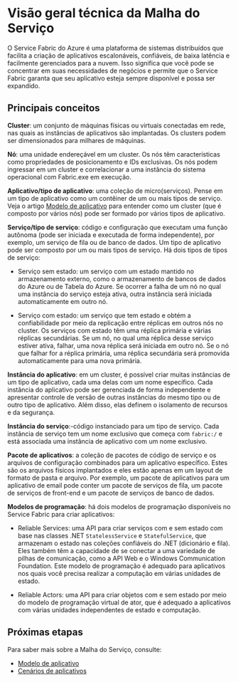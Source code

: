 <properties
   pageTitle="Visão geral técnica do Service Fabric | Microsoft Azure"
   description="Uma visão geral técnica da Malha do Serviço. Aborda os conceitos principais e a arquitetura."
   services="service-fabric"
   documentationCenter=".net"
   authors="msfussell"
   manager="timlt"
   editor="chackdan;subramar"/>

<tags
   ms.service="service-fabric"
   ms.devlang="dotnet"
   ms.topic="article"
   ms.tgt_pltfrm="NA"
   ms.workload="NA"
   ms.date="08/25/2015"
   ms.author="mfussell"/>

# Visão geral técnica da Malha do Serviço

O Service Fabric do Azure é uma plataforma de sistemas distribuídos que facilita a criação de aplicativos escalonáveis, confiáveis, de baixa latência e facilmente gerenciados para a nuvem. Isso significa que você pode se concentrar em suas necessidades de negócios e permite que o Service Fabric garanta que seu aplicativo esteja sempre disponível e possa ser expandido.

## Principais conceitos

**Cluster**: um conjunto de máquinas físicas ou virtuais conectadas em rede, nas quais as instâncias de aplicativos são implantadas. Os clusters podem ser dimensionados para milhares de máquinas.

**Nó**: uma unidade endereçável em um cluster. Os nós têm características como propriedades de posicionamento e IDs exclusivas. Os nós podem ingressar em um cluster e correlacionar a uma instância do sistema operacional com Fabric.exe em execução.

**Aplicativo/tipo de aplicativo**: uma coleção de micro(serviços). Pense em um tipo de aplicativo como um contêiner de um ou mais tipos de serviço. Veja o artigo [Modelo de aplicativo](service-fabric-application-model.md) para entender como um cluster (que é composto por vários nós) pode ser formado por vários tipos de aplicativo.

**Serviço/tipo de serviço**: código e configuração que executam uma função autônoma (pode ser iniciada e executada de forma independente), por exemplo, um serviço de fila ou de banco de dados. Um tipo de aplicativo pode ser composto por um ou mais tipos de serviço. Há dois tipos de tipos de serviço:

- Serviço sem estado: um serviço com um estado mantido no armazenamento externo, como o armazenamento de bancos de dados do Azure ou de Tabela do Azure. Se ocorrer a falha de um nó no qual uma instância do serviço esteja ativa, outra instância será iniciada automaticamente em outro nó.

- Serviço com estado: um serviço que tem estado e obtém a confiabilidade por meio da replicação entre réplicas em outros nós no cluster. Os serviços com estado têm uma réplica primária e várias réplicas secundárias. Se um nó, no qual uma réplica desse serviço estiver ativa, falhar, uma nova réplica será iniciada em outro nó. Se o nó que falhar for a réplica primária, uma réplica secundária será promovida automaticamente para uma nova primária.

**Instância do aplicativo**: em um cluster, é possível criar muitas instâncias de um tipo de aplicativo, cada uma delas com um nome específico. Cada instância do aplicativo pode ser gerenciada de forma independente e apresentar controle de versão de outras instâncias do mesmo tipo ou de outro tipo de aplicativo. Além disso, elas definem o isolamento de recursos e da segurança.

**Instância do serviço**:-código instanciado para um tipo de serviço. Cada instância de serviço tem um nome exclusivo que começa com `fabric:/` e está associada uma instância de aplicativo com um nome exclusivo.

**Pacote de aplicativos**: a coleção de pacotes de código de serviço e os arquivos de configuração combinados para um aplicativo específico. Estes são os arquivos físicos implantados e eles estão apenas em um layout de formato de pasta e arquivo. Por exemplo, um pacote de aplicativos para um aplicativo de email pode conter um pacote de serviços de fila, um pacote de serviços de front-end e um pacote de serviços de banco de dados.

**Modelos de programação**: há dois modelos de programação disponíveis no Service Fabric para criar aplicativos:

- Reliable Services: uma API para criar serviços com e sem estado com base nas classes .NET `StatelessService` e `StatefulService`, que armazenam o estado nas coleções confiáveis do .NET (dicionário e fila). Eles também têm a capacidade de se conectar a uma variedade de pilhas de comunicação, como a API Web e o Windows Communication Foundation. Este modelo de programação é adequado para aplicativos nos quais você precisa realizar a computação em várias unidades de estado.

- Reliable Actors: uma API para criar objetos com e sem estado por meio do modelo de programação virtual de ator, que é adequado a aplicativos com várias unidades independentes de estado e computação.

<!--Every topic should have next steps and links to the next logical set of content to keep the customer engaged-->
## Próximas etapas
Para saber mais sobre a Malha do Serviço, consulte:

- [Modelo de aplicativo](service-fabric-application-model.md)
- [Cenários de aplicativos](service-fabric-application-scenarios.md)

<!---HONumber=AcomDC_0128_2016-->